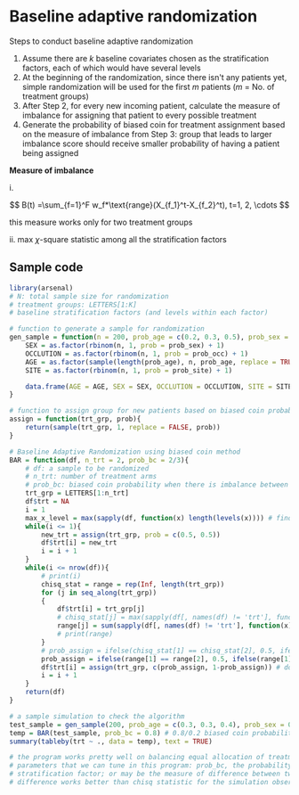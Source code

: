 # Baseline adaptive randomization

Steps to conduct baseline adaptive randomization

1. Assume there are $k$ baseline covariates chosen as the stratification factors, each of which would have several levels
2. At the beginning of the randomization, since there isn't any patients yet, simple randomization will be used for the first $m$ patients ($m$ = No. of treatment groups)
3. After Step 2, for every new incoming patient, calculate the measure of imbalance for assigning that patient to every possible treatment
4. Generate the probability of biased coin for treatment assignment based on the measure of imbalance from Step 3: group that leads to larger imbalance score should receive smaller probability of having a patient being assigned

**Measure of imbalance**

i. 

$$
B(t) =\sum_{f=1}^F w_f*\text{range}(X_{f_1}^t-X_{f_2}^t), t=1, 2, \cdots 
$$

this measure works only for two treatment groups

ii. max $\chi$-square statistic among all the stratification factors


## Sample code
```r
library(arsenal)
# N: total sample size for randomization
# treatment groups: LETTERS[1:K]
# baseline stratification factors (and levels within each factor)

# function to generate a sample for randomization
gen_sample = function(n = 200, prob_age = c(0.2, 0.3, 0.5), prob_sex = 0.5, prob_occ = 0.6, prob_site = 0.6){
	SEX = as.factor(rbinom(n, 1, prob = prob_sex) + 1)
	OCCLUTION = as.factor(rbinom(n, 1, prob = prob_occ) + 1)
	AGE = as.factor(sample(length(prob_age), n, prob_age, replace = TRUE))
	SITE = as.factor(rbinom(n, 1, prob = prob_site) + 1)

	data.frame(AGE = AGE, SEX = SEX, OCCLUTION = OCCLUTION, SITE = SITE)
}

# function to assign group for new patients based on biased coin probability calculated from all assigned pats
assign = function(trt_grp, prob){
	return(sample(trt_grp, 1, replace = FALSE, prob))
}

# Baseline Adaptive Randomization using biased coin method
BAR = function(df, n_trt = 2, prob_bc = 2/3){
	# df: a sample to be randomized
	# n_trt: number of treatment arms 
	# prob_bc: biased coin probability when there is imbalance between two treatment arms
	trt_grp = LETTERS[1:n_trt]
	df$trt = NA
	i = 1
	max_x_level = max(sapply(df, function(x) length(levels(x)))) # find the maximum length of levels in all x variables
	while(i <= 1){
		new_trt = assign(trt_grp, prob = c(0.5, 0.5))
		df$trt[i] = new_trt
		i = i + 1
	}
	while(i <= nrow(df)){
		# print(i)
		chisq_stat = range = rep(Inf, length(trt_grp))
		for (j in seq_along(trt_grp))
		{
			df$trt[i] = trt_grp[j]
			# chisq_stat[j] = max(sapply(df[, names(df) != 'trt'], function(x) chisq.test(table(x, df$trt))$statistic))
			range[j] = sum(sapply(df[, names(df) != 'trt'], function(x) sum(apply(table(x, df$trt), 1, function(y) max(y) - min(y))))) # measure the absolute difference in terms of cell frequencies between two arms for all potential treatment assignment (a.k.a range method)
			# print(range)
		}
		# prob_assign = ifelse(chisq_stat[1] == chisq_stat[2], 0.5, ifelse(chisq_stat[1] < chisq_stat[2], prob_bc, 1-prob_bc))
		prob_assign = ifelse(range[1] == range[2], 0.5, ifelse(range[1] < range[2], prob_bc, 1 - prob_bc)) # assign higher probability to assignment leads to smaller imbalance
		df$trt[i] = assign(trt_grp, c(prob_assign, 1-prob_assign)) # do random draw of the treatment for the patient to be randomized
		i = i + 1
	}
	return(df)
}

# a sample simulation to check the algorithm
test_sample = gen_sample(200, prob_age = c(0.3, 0.3, 0.4), prob_sex = 0.5, prob_site = 0.8, prob_occ = 0.7)
temp = BAR(test_sample, prob_bc = 0.8) # 0.8/0.2 biased coin probability split for two-arm study 
summary(tableby(trt ~ ., data = temp), text = TRUE)

# the program works pretty well on balancing equal allocation of treatment overall and within each factor
# parameters that we can tune in this program: prob_bc, the probability for levels within each 
# stratification factor; or may be the measure of difference between two arms (so far, frequency 
# difference works better than chisq statistic for the simulation observation)
```